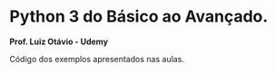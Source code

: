 # Python 3 do Básico ao Avançado.
**Prof. Luiz Otávio - Udemy**

Código dos exemplos apresentados nas aulas.
